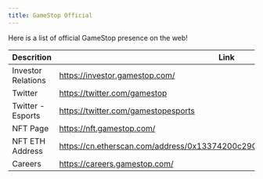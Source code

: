 ```yaml
---
title: GameStop Official
---
```


Here is a list of official GameStop presence on the web!

| Descrition | Link
|---|---
| Investor Relations | https://investor.gamestop.com/
| Twitter | https://twitter.com/gamestop
| Twitter - Esports | https://twitter.com/gamestopesports
| NFT Page | https://nft.gamestop.com/
| NFT ETH Address | https://cn.etherscan.com/address/0x13374200c29C757FDCc72F15Da98fb94f286d71e
| Careers | https://careers.gamestop.com/
